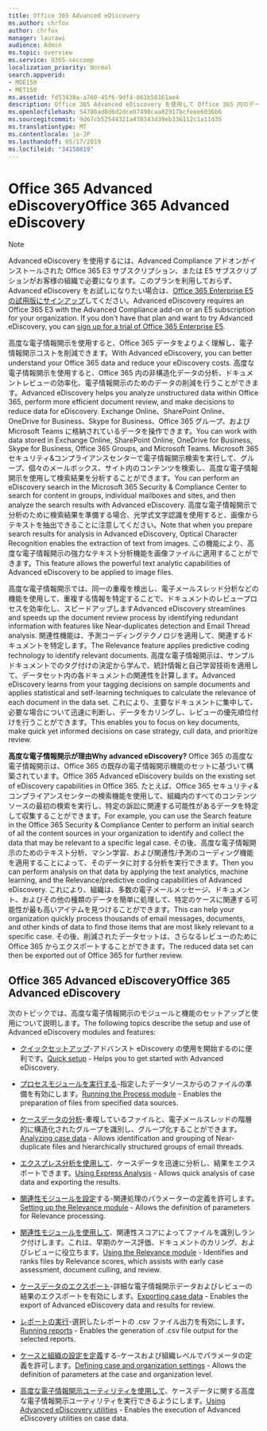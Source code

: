```yaml
---
title: Office 365 Advanced eDiscovery
ms.author: chrfox
author: chrfox
manager: laurawi
audience: Admin
ms.topic: overview
ms.service: O365-seccomp
localization_priority: Normal
search.appverid:
- MOE150
- MET150
ms.assetid: fd53438a-a760-45f6-9df4-861b50161ae4
description: Office 365 Advanced eDiscovery を使用して Office 365 内のデータを分析し、ドキュメントレビューを合理化し、効率的な電子情報開示に関する決定を行う方法について説明します。
ms.openlocfilehash: 54700ad8d6d2dce07490caa82917bcfeee6036b6
ms.sourcegitcommit: 9d67cb52544321a430343d39eb336112c1a11d35
ms.translationtype: MT
ms.contentlocale: ja-JP
ms.lasthandoff: 05/17/2019
ms.locfileid: "34158619"
---
```

# <a name="office-365-advanced-ediscovery"></a><span data-ttu-id="e9d04-103">Office 365 Advanced eDiscovery</span><span class="sxs-lookup"><span data-stu-id="e9d04-103">Office 365 Advanced eDiscovery</span></span>

> [!NOTE]
> <span data-ttu-id="e9d04-p101">Advanced eDiscovery を使用するには、Advanced Compliance アドオンがインストールされた Office 365 E3 サブスクリプション、または E5 サブスクリプションがお客様の組織で必要になります。このプランを利用しておらず、Advanced eDiscovery をお試しになりたい場合は、[Office 365 Enterprise E5 の試用版にサインアップ](https://go.microsoft.com/fwlink/p/?LinkID=698279)してください。</span><span class="sxs-lookup"><span data-stu-id="e9d04-p101">Advanced eDiscovery requires an Office 365 E3 with the Advanced Compliance add-on or an E5 subscription for your organization. If you don't have that plan and want to try Advanced eDiscovery, you can [sign up for a trial of Office 365 Enterprise E5](https://go.microsoft.com/fwlink/p/?LinkID=698279).</span></span> 
  
<span data-ttu-id="e9d04-106">高度な電子情報開示を使用すると、Office 365 データをよりよく理解し、電子情報開示コストを削減できます。</span><span class="sxs-lookup"><span data-stu-id="e9d04-106">With Advanced eDiscovery, you can better understand your Office 365 data and reduce your eDiscovery costs.</span></span> <span data-ttu-id="e9d04-107">高度な電子情報開示を使用すると、Office 365 内の非構造化データの分析、ドキュメントレビューの効率化、電子情報開示のためのデータの削減を行うことができます。</span><span class="sxs-lookup"><span data-stu-id="e9d04-107">Advanced eDiscovery helps you analyze unstructured data within Office 365, perform more efficient document review, and make decisions to reduce data for eDiscovery.</span></span> <span data-ttu-id="e9d04-108">Exchange Online、SharePoint Online、OneDrive for Business、Skype for Business、Office 365 グループ、および Microsoft Teams に格納されているデータを操作できます。</span><span class="sxs-lookup"><span data-stu-id="e9d04-108">You can work with data stored in Exchange Online, SharePoint Online, OneDrive for Business, Skype for Business, Office 365 Groups, and Microsoft Teams.</span></span> <span data-ttu-id="e9d04-109">Microsoft 365 セキュリティ&amp;コンプライアンスセンターで電子情報開示検索を実行して、グループ、個々のメールボックス、サイト内のコンテンツを検索し、高度な電子情報開示を使用して検索結果を分析することができます。</span><span class="sxs-lookup"><span data-stu-id="e9d04-109">You can perform an eDiscovery search in the Microsoft 365 Security &amp; Compliance Center to search for content in groups, individual mailboxes and sites, and then analyze the search results with Advanced eDiscovery.</span></span> <span data-ttu-id="e9d04-110">高度な電子情報開示で分析のために検索結果を準備する場合、光学式文字認識を使用すると、画像からテキストを抽出できることに注意してください。</span><span class="sxs-lookup"><span data-stu-id="e9d04-110">Note that when you prepare search results for analysis in Advanced eDiscovery, Optical Character Recognition enables the extraction of text from images.</span></span> <span data-ttu-id="e9d04-111">この機能により、高度な電子情報開示の強力なテキスト分析機能を画像ファイルに適用することができます。</span><span class="sxs-lookup"><span data-stu-id="e9d04-111">This feature allows the powerful text analytic capabilities of Advanced eDiscovery to be applied to image files.</span></span>
  
<span data-ttu-id="e9d04-112">高度な電子情報開示では、同一の重複を検出し、電子メールスレッド分析などの機能を使用して、重複する情報を特定することで、ドキュメントのレビュープロセスを効率化し、スピードアップします</span><span class="sxs-lookup"><span data-stu-id="e9d04-112">Advanced eDiscovery streamlines and speeds up the document review process by identifying redundant information with features like Near-duplicates detection and Email Thread analysis.</span></span> <span data-ttu-id="e9d04-113">関連性機能は、予測コーディングテクノロジを適用して、関連するドキュメントを特定します。</span><span class="sxs-lookup"><span data-stu-id="e9d04-113">The Relevance feature applies predictive coding technology to identify relevant documents.</span></span> <span data-ttu-id="e9d04-114">高度な電子情報開示は、サンプルドキュメントでのタグ付けの決定から学んで、統計情報と自己学習技術を適用して、データセット内の各ドキュメントの関連性を計算します。</span><span class="sxs-lookup"><span data-stu-id="e9d04-114">Advanced eDiscovery learns from your tagging decisions on sample documents and applies statistical and self-learning techniques to calculate the relevance of each document in the data set.</span></span> <span data-ttu-id="e9d04-115">これにより、主要なドキュメントに集中して、必要な場合について迅速に判断し、データをカリングし、レビューの優先順位付けを行うことができます。</span><span class="sxs-lookup"><span data-stu-id="e9d04-115">This enables you to focus on key documents, make quick yet informed decisions on case strategy, cull data, and prioritize review.</span></span>
  
 <span data-ttu-id="e9d04-116">**高度な電子情報開示が理由**</span><span class="sxs-lookup"><span data-stu-id="e9d04-116">**Why advanced eDiscovery?**</span></span> <span data-ttu-id="e9d04-117">Office 365 の高度な電子情報開示は、Office 365 の既存の電子情報開示機能のセットに基づいて構築されています。</span><span class="sxs-lookup"><span data-stu-id="e9d04-117">Office 365 Advanced eDiscovery builds on the existing set of eDiscovery capabilities in Office 365.</span></span> <span data-ttu-id="e9d04-118">たとえば、Office 365 セキュリティ&amp;コンプライアンスセンターの検索機能を使用して、組織内のすべてのコンテンツソースの最初の検索を実行し、特定の訴訟に関連する可能性があるデータを特定して収集することができます。</span><span class="sxs-lookup"><span data-stu-id="e9d04-118">For example, you can use the Search feature in the Office 365 Security &amp; Compliance Center to perform an initial search of all the content sources in your organization to identify and collect the data that may be relevant to a specific legal case.</span></span> <span data-ttu-id="e9d04-119">その後、高度な電子情報開示のためのテキスト分析、マシン学習、および関連性/予測のコーディング機能を適用することによって、そのデータに対する分析を実行できます。</span><span class="sxs-lookup"><span data-stu-id="e9d04-119">Then you can perform analysis on that data by applying the text analytics, machine learning, and the Relevance/predictive coding capabilities of Advanced eDiscovery.</span></span> <span data-ttu-id="e9d04-120">これにより、組織は、多数の電子メールメッセージ、ドキュメント、およびその他の種類のデータを簡単に処理して、特定のケースに関連する可能性が最も高いアイテムを見つけることができます。</span><span class="sxs-lookup"><span data-stu-id="e9d04-120">This can help your organization quickly process thousands of email messages, documents, and other kinds of data to find those items that are most likely relevant to a specific case.</span></span> <span data-ttu-id="e9d04-121">その後、削減されたデータセットは、さらなるレビューのために Office 365 からエクスポートすることができます。</span><span class="sxs-lookup"><span data-stu-id="e9d04-121">The reduced data set can then be exported out of Office 365 for further review.</span></span> 
  
## <a name="office-365-advanced-ediscovery"></a><span data-ttu-id="e9d04-122">Office 365 Advanced eDiscovery</span><span class="sxs-lookup"><span data-stu-id="e9d04-122">Office 365 Advanced eDiscovery</span></span>

<span data-ttu-id="e9d04-123">次のトピックでは、高度な電子情報開示のモジュールと機能のセットアップと使用について説明します。</span><span class="sxs-lookup"><span data-stu-id="e9d04-123">The following topics describe the setup and use of Advanced eDiscovery modules and features:</span></span>
  
- <span data-ttu-id="e9d04-124">[クイックセットアップ](quick-setup-for-advanced-ediscovery.md)-アドバンスト eDiscovery の使用を開始するのに便利です。</span><span class="sxs-lookup"><span data-stu-id="e9d04-124">[Quick setup](quick-setup-for-advanced-ediscovery.md) - Helps you to get started with Advanced eDiscovery.</span></span> 
    
- <span data-ttu-id="e9d04-125">[プロセスモジュールを実行する](run-the-process-module-in-advanced-ediscovery.md)-指定したデータソースからのファイルの準備を有効にします。</span><span class="sxs-lookup"><span data-stu-id="e9d04-125">[Running the Process module](run-the-process-module-in-advanced-ediscovery.md) - Enables the preparation of files from specified data sources.</span></span> 
    
- <span data-ttu-id="e9d04-126">[ケースデータの分析](analyze-case-data-with-advanced-ediscovery.md)-重複しているファイルと、電子メールスレッドの階層的に構造化されたグループを識別し、グループ化することができます。</span><span class="sxs-lookup"><span data-stu-id="e9d04-126">[Analyzing case data](analyze-case-data-with-advanced-ediscovery.md) - Allows identification and grouping of Near-duplicate files and hierarchically structured groups of email threads.</span></span> 

- <span data-ttu-id="e9d04-127">[エクスプレス分析を使用して](use-express-analysis-in-advanced-ediscovery.md)、ケースデータを迅速に分析し、結果をエクスポートできます。</span><span class="sxs-lookup"><span data-stu-id="e9d04-127">[Using Express Analysis](use-express-analysis-in-advanced-ediscovery.md) - Allows quick analysis of case data and exporting the results.</span></span> 
    
- <span data-ttu-id="e9d04-128">[関連性モジュールを設定](manage-relevance-setup-in-advanced-ediscovery.md)する-関連処理のパラメーターの定義を許可します。</span><span class="sxs-lookup"><span data-stu-id="e9d04-128">[Setting up the Relevance module](manage-relevance-setup-in-advanced-ediscovery.md) - Allows the definition of parameters for Relevance processing.</span></span> 
    
- <span data-ttu-id="e9d04-129">[関連性モジュールを使用して](use-relevance-in-advanced-ediscovery.md)、関連性スコアによってファイルを識別しランク付けします。これは、早期のケース評価、ドキュメントのカリング、およびレビューに役立ちます。</span><span class="sxs-lookup"><span data-stu-id="e9d04-129">[Using the Relevance module](use-relevance-in-advanced-ediscovery.md) - Identifies and ranks files by Relevance scores, which assists with early case assessment, document culling, and review.</span></span> 
    
- <span data-ttu-id="e9d04-130">[ケースデータのエクスポート](export-case-data-in-advanced-ediscovery.md)-詳細な電子情報開示データおよびレビューの結果のエクスポートを有効にします。</span><span class="sxs-lookup"><span data-stu-id="e9d04-130">[Exporting case data](export-case-data-in-advanced-ediscovery.md) - Enables the export of Advanced eDiscovery data and results for review.</span></span> 
    
- <span data-ttu-id="e9d04-131">[レポートの実行](run-reports-in-advanced-ediscovery.md)-選択したレポートの .csv ファイル出力を有効にします。</span><span class="sxs-lookup"><span data-stu-id="e9d04-131">[Running reports](run-reports-in-advanced-ediscovery.md) - Enables the generation of .csv file output for the selected reports.</span></span> 
    
- <span data-ttu-id="e9d04-132">[ケースと組織の設定を定義](define-case-and-tenant-settings-in-advanced-ediscovery.md)する-ケースおよび組織レベルでパラメータの定義を許可します。</span><span class="sxs-lookup"><span data-stu-id="e9d04-132">[Defining case and organization settings](define-case-and-tenant-settings-in-advanced-ediscovery.md) - Allows the definition of parameters at the case and organization level.</span></span> 
    
- <span data-ttu-id="e9d04-133">[高度な電子情報開示ユーティリティを使用して](use-advanced-ediscovery-utilities.md)、ケースデータに関する高度な電子情報開示ユーティリティを実行できるようにします。</span><span class="sxs-lookup"><span data-stu-id="e9d04-133">[Using Advanced eDiscovery utilities](use-advanced-ediscovery-utilities.md) - Enables the execution of  Advanced eDiscovery utilities on case data.</span></span> 
